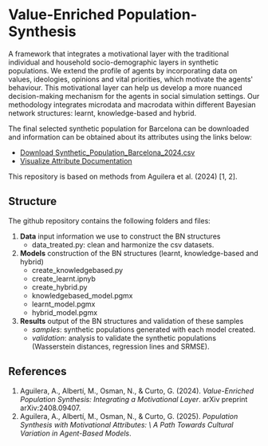# Value-Enriched Population-Synthesis

A framework that integrates a motivational layer with the traditional individual and household socio-demographic layers in synthetic populations. We extend the profile of agents by incorporating data on values, ideologies, opinions and vital priorities, which motivate the agents' behaviour. This motivational layer can help us develop a more nuanced decision-making mechanism for the agents in social simulation settings. Our methodology integrates microdata and macrodata within different Bayesian network structures: learnt, knowledge-based and hybrid.

The final selected synthetic population for Barcelona can be downloaded and information can be obtained about its attributes using the links below: 
- [Download Synthetic_Population_Barcelona_2024.csv](https://github.com/albaaguilera/Population-Synthesis/blob/main/Synthetic_Population_Barcelona_2024.csv)
- [Visualize Attribute Documentation](https://github.com/albaaguilera/Population-Synthesis/blob/main/attribute_documentation.html)

This repository is based on methods from Aguilera et al. (2024) [1, 2].

## Structure
The github repository contains the following folders and files: 
1. **Data** input information we use to construct the BN structures
   - data_treated.py: clean and harmonize the csv datasets.
3. **Models** construction of the BN structures (learnt, knowledge-based and hybrid)
   - create_knowledgebased.py
   - create_learnt.ipnyb
   - create_hybrid.py
   - knowledgebased_model.pgmx
   - learnt_model.pgmx
   - hybrid_model.pgmx
5. **Results** output of the BN structures and validation of these samples
   - *samples*: synthetic populations generated with each model created.
   - *validation*: analysis to validate the synthetic populations (Wasserstein distances, regression lines and SRMSE).

## References

1. Aguilera, A., Albertí, M., Osman, N., & Curto, G. (2024). *Value-Enriched Population Synthesis: Integrating a Motivational Layer*. arXiv preprint arXiv:2408.09407.
2. Aguilera, A., Albertí, M., Osman, N., & Curto, G. (2025). *Population Synthesis with Motivational Attributes: \\ A Path Towards Cultural Variation in Agent-Based Models*.

